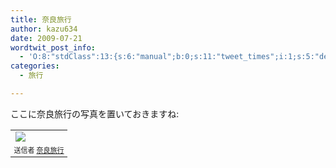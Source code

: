 ```yaml
---
title: 奈良旅行
author: kazu634
date: 2009-07-21
wordtwit_post_info:
  - 'O:8:"stdClass":13:{s:6:"manual";b:0;s:11:"tweet_times";i:1;s:5:"delay";i:0;s:7:"enabled";i:1;s:10:"separation";s:2:"60";s:7:"version";s:3:"3.7";s:14:"tweet_template";b:0;s:6:"status";i:2;s:6:"result";a:0:{}s:13:"tweet_counter";i:2;s:13:"tweet_log_ids";a:1:{i:0;i:4723;}s:9:"hash_tags";a:0:{}s:8:"accounts";a:1:{i:0;s:7:"kazu634";}}'
categories:
  - 旅行

---
```

<div class="section">
<p>
    ここに奈良旅行の写真を置いておきますね:
</p>
  
<p>
<table style="width:auto;">
<tr>
<td>
<a href="http://picasaweb.google.com/lh/photo/hAGbVmUiCBycg1YUL0Yoxg?feat=embedwebsite" onclick="__gaTracker('send', 'event', 'outbound-article', 'http://picasaweb.google.com/lh/photo/hAGbVmUiCBycg1YUL0Yoxg?feat=embedwebsite', '');"><img src="http://lh6.ggpht.com/_9WxHz8xfMQg/SmXDjDWIaSI/AAAAAAAACGE/HXlsilA3GLc/s400/P7191433.JPG" /></a>
</td>
</tr>
      
<tr>
<td style="font-family:arial,sans-serif; font-size:11px; text-align:right">
          送信者 <a href="http://picasaweb.google.com/simoom634/cdQTZF?feat=embedwebsite" onclick="__gaTracker('send', 'event', 'outbound-article', 'http://picasaweb.google.com/simoom634/cdQTZF?feat=embedwebsite', '奈良旅行');">奈良旅行</a>
</td>
</tr>
</table></div>
